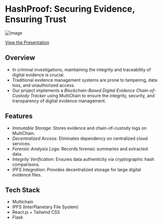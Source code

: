 # HashProof: Securing Evidence, Ensuring Trust

![image](https://github.com/user-attachments/assets/d612a8f6-4a3f-4466-8063-7fae0187ef84)

[View the Presentation](https://www.canva.com/design/DAGhM5uoeNI/HVRXZP3YjsLvcwY9BG3Ovg/view?utm_content=DAGhM5uoeNI&utm_campaign=designshare&utm_medium=link2&utm_source=uniquelinks&utlId=h36a29b97b1)

## Overview

- In criminal investigations, maintaining the integrity and traceability of digital evidence is crucial.
- Traditional evidence management systems are prone to tampering, data loss, and unauthorized access.
- Our project implements a *Blockchain-Based Digital Evidence Chain-of-Custody Tracker* using MultiChain to ensure the integrity, security, and transparency of digital evidence management.

## Features

- *Immutable Storage*: Stores evidence and chain-of-custody logs on MultiChain.
- *Decentralized Access*: Eliminates dependency on centralized cloud services.
- *Forensic Analysis Logs*: Records forensic summaries and extracted data.
- *Integrity Verification*: Ensures data authenticity via cryptographic hash comparisons.
- *IPFS Integration*: Provides decentralized storage for large digital evidence files.

## Tech Stack 

- Multichain
- IPFS (InterPlanetary File System)
- React.js + Tailwind CSS
- Flask
